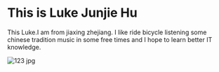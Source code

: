 <!DOCTYPE html>
<html>
<body>
 
<h1>This is Luke Junjie Hu</h1>
<p>This Luke.I am from jiaxing zhejiang. I like ride bicycle listening some chinese tradition music in some free times and I hope to learn better IT knowledge.</p>

</body>
</html>

![123 jpg](https://user-images.githubusercontent.com/127079053/223109026-0122ea43-1d52-4bff-8e3a-3527bf644347.jpg)

